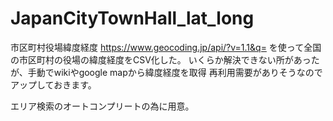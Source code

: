 # JapanCityTownHall_lat_long
市区町村役場緯度経度
https://www.geocoding.jp/api/?v=1.1&q=
を使って全国の市区町村の役場の緯度経度をCSV化した。
いくらか解決できない所があったが、手動でwikiやgoogle mapから緯度経度を取得
再利用需要がありそうなのでアップしておきます。

エリア検索のオートコンプリートの為に用意。
